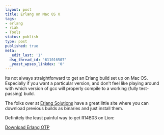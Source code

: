 ```yaml
---
layout: post
title: Erlang on Mac OS X
tags:
- erlang
- riak
- Tools
status: publish
type: post
published: true
meta:
  _edit_last: '1'
  dsq_thread_id: '611016507'
  _yoast_wpseo_linkdex: '0'
---
```

Its not always straightforward to get an Erlang build set up on Mac OS.  Especially if you want a particular version, and don't feel like playing around with which version of gcc will properly compile to a working (fully test-passing) build.

The folks over at <a href="http://www.erlang-solutions.com/">Erlang Solutions</a> have a great little site where you can download previous builds as binaries and just install them.

Definitely the least painful way to get R14B03 on Lion:

<a href="http://www.erlang-solutions.com/section/132/download-erlang-otp">Download Erlang OTP</a>
